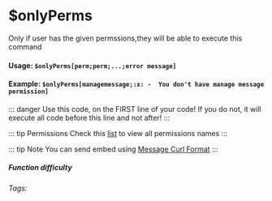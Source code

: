 # $onlyPerms
Only if user has the given permssions,they will be able to execute this command

#### Usage: `$onlyPerms[perm;perm;...;error message]`

#### Example: `$onlyPerms[managemessage;:x: -  You don't have manage message permission]`

::: danger
Use this code, on the FIRST line of your code! If you do not, it will execute all code before this line and not after!
:::

::: tip Permissions
Check this [list](../../CodeReferences/ref.permissions_list.md) to view all permissions names
:::

::: tip Note
You can send embed using [Message Curl Format](../../CodeReferences/ref.message_curl_format.md)
:::

##### Function difficulty <Badge type="warning" text="Medium" vertical="middle" /> 
###### Tags: <Badge type="tip" text="Only If" vertical="middle" /> <Badge type="tip" text="perms restrictions" vertical="middle" /> <Badge type="tip" text="Only Execute if" vertical="middle" />